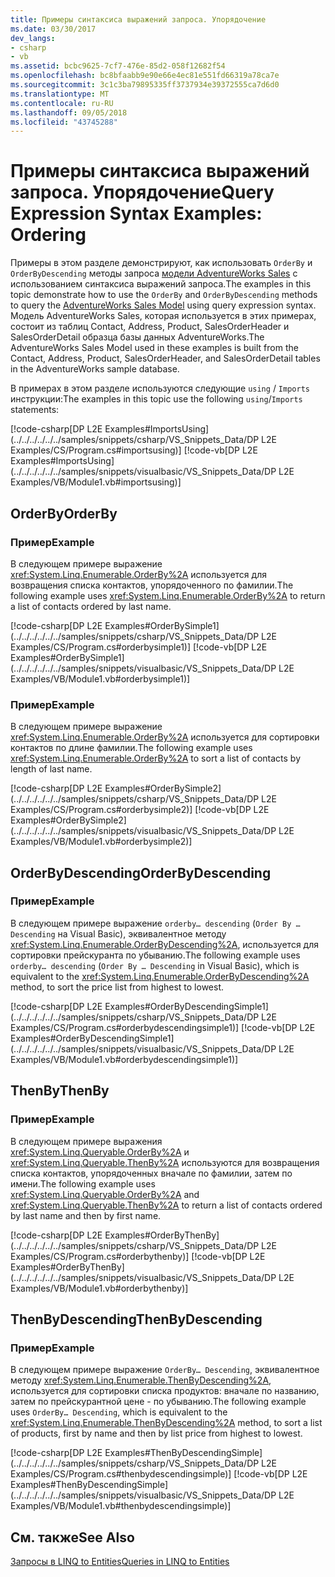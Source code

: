 ```yaml
---
title: Примеры синтаксиса выражений запроса. Упорядочение
ms.date: 03/30/2017
dev_langs:
- csharp
- vb
ms.assetid: bcbc9625-7cf7-476e-85d2-058f12682f54
ms.openlocfilehash: bc8bfaabb9e90e66e4ec81e551fd66319a78ca7e
ms.sourcegitcommit: 3c1c3ba79895335ff3737934e39372555ca7d6d0
ms.translationtype: MT
ms.contentlocale: ru-RU
ms.lasthandoff: 09/05/2018
ms.locfileid: "43745288"
---
```

# <a name="query-expression-syntax-examples-ordering"></a><span data-ttu-id="594ec-102">Примеры синтаксиса выражений запроса. Упорядочение</span><span class="sxs-lookup"><span data-stu-id="594ec-102">Query Expression Syntax Examples: Ordering</span></span>
<span data-ttu-id="594ec-103">Примеры в этом разделе демонстрируют, как использовать `OrderBy` и `OrderByDescending` методы запроса [модели AdventureWorks Sales](https://msdn.microsoft.com/library/f16cd988-673f-4376-b034-129ca93c7832) с использованием синтаксиса выражений запроса.</span><span class="sxs-lookup"><span data-stu-id="594ec-103">The examples in this topic demonstrate how to use the `OrderBy` and `OrderByDescending` methods to query the [AdventureWorks Sales Model](https://msdn.microsoft.com/library/f16cd988-673f-4376-b034-129ca93c7832) using query expression syntax.</span></span> <span data-ttu-id="594ec-104">Модель AdventureWorks Sales, которая используется в этих примерах, состоит из таблиц Contact, Address, Product, SalesOrderHeader и SalesOrderDetail образца базы данных AdventureWorks.</span><span class="sxs-lookup"><span data-stu-id="594ec-104">The AdventureWorks Sales Model used in these examples is built from the Contact, Address, Product, SalesOrderHeader, and SalesOrderDetail tables in the AdventureWorks sample database.</span></span>  
  
 <span data-ttu-id="594ec-105">В примерах в этом разделе используются следующие `using` / `Imports` инструкции:</span><span class="sxs-lookup"><span data-stu-id="594ec-105">The examples in this topic use the following `using`/`Imports` statements:</span></span>  
  
 [!code-csharp[DP L2E Examples#ImportsUsing](../../../../../../samples/snippets/csharp/VS_Snippets_Data/DP L2E Examples/CS/Program.cs#importsusing)]
 [!code-vb[DP L2E Examples#ImportsUsing](../../../../../../samples/snippets/visualbasic/VS_Snippets_Data/DP L2E Examples/VB/Module1.vb#importsusing)]  
  
## <a name="orderby"></a><span data-ttu-id="594ec-106">OrderBy</span><span class="sxs-lookup"><span data-stu-id="594ec-106">OrderBy</span></span>  
  
### <a name="example"></a><span data-ttu-id="594ec-107">Пример</span><span class="sxs-lookup"><span data-stu-id="594ec-107">Example</span></span>  
 <span data-ttu-id="594ec-108">В следующем примере выражение <xref:System.Linq.Enumerable.OrderBy%2A> используется для возвращения списка контактов, упорядоченного по фамилии.</span><span class="sxs-lookup"><span data-stu-id="594ec-108">The following example uses <xref:System.Linq.Enumerable.OrderBy%2A> to return a list of contacts ordered by last name.</span></span>  
  
 [!code-csharp[DP L2E Examples#OrderBySimple1](../../../../../../samples/snippets/csharp/VS_Snippets_Data/DP L2E Examples/CS/Program.cs#orderbysimple1)]
 [!code-vb[DP L2E Examples#OrderBySimple1](../../../../../../samples/snippets/visualbasic/VS_Snippets_Data/DP L2E Examples/VB/Module1.vb#orderbysimple1)]  
  
### <a name="example"></a><span data-ttu-id="594ec-109">Пример</span><span class="sxs-lookup"><span data-stu-id="594ec-109">Example</span></span>  
 <span data-ttu-id="594ec-110">В следующем примере выражение <xref:System.Linq.Enumerable.OrderBy%2A> используется для сортировки контактов по длине фамилии.</span><span class="sxs-lookup"><span data-stu-id="594ec-110">The following example uses <xref:System.Linq.Enumerable.OrderBy%2A> to sort a list of contacts by length of last name.</span></span>  
  
 [!code-csharp[DP L2E Examples#OrderBySimple2](../../../../../../samples/snippets/csharp/VS_Snippets_Data/DP L2E Examples/CS/Program.cs#orderbysimple2)]
 [!code-vb[DP L2E Examples#OrderBySimple2](../../../../../../samples/snippets/visualbasic/VS_Snippets_Data/DP L2E Examples/VB/Module1.vb#orderbysimple2)]  
  
## <a name="orderbydescending"></a><span data-ttu-id="594ec-111">OrderByDescending</span><span class="sxs-lookup"><span data-stu-id="594ec-111">OrderByDescending</span></span>  
  
### <a name="example"></a><span data-ttu-id="594ec-112">Пример</span><span class="sxs-lookup"><span data-stu-id="594ec-112">Example</span></span>  
 <span data-ttu-id="594ec-113">В следующем примере выражение `orderby… descending` (`Order By … Descending` на Visual Basic), эквивалентное методу <xref:System.Linq.Enumerable.OrderByDescending%2A>, используется для сортировки прейскуранта по убыванию.</span><span class="sxs-lookup"><span data-stu-id="594ec-113">The following example uses `orderby… descending` (`Order By … Descending` in Visual Basic), which is equivalent to the <xref:System.Linq.Enumerable.OrderByDescending%2A> method, to sort the price list from highest to lowest.</span></span>  
  
 [!code-csharp[DP L2E Examples#OrderByDescendingSimple1](../../../../../../samples/snippets/csharp/VS_Snippets_Data/DP L2E Examples/CS/Program.cs#orderbydescendingsimple1)]
 [!code-vb[DP L2E Examples#OrderByDescendingSimple1](../../../../../../samples/snippets/visualbasic/VS_Snippets_Data/DP L2E Examples/VB/Module1.vb#orderbydescendingsimple1)]  
  
## <a name="thenby"></a><span data-ttu-id="594ec-114">ThenBy</span><span class="sxs-lookup"><span data-stu-id="594ec-114">ThenBy</span></span>  
  
### <a name="example"></a><span data-ttu-id="594ec-115">Пример</span><span class="sxs-lookup"><span data-stu-id="594ec-115">Example</span></span>  
 <span data-ttu-id="594ec-116">В следующем примере выражения <xref:System.Linq.Queryable.OrderBy%2A> и <xref:System.Linq.Queryable.ThenBy%2A> используются для возвращения списка контактов, упорядоченных вначале по фамилии, затем по имени.</span><span class="sxs-lookup"><span data-stu-id="594ec-116">The following example uses <xref:System.Linq.Queryable.OrderBy%2A> and <xref:System.Linq.Queryable.ThenBy%2A> to return a list of contacts ordered by last name and then by first name.</span></span>  
  
 [!code-csharp[DP L2E Examples#OrderByThenBy](../../../../../../samples/snippets/csharp/VS_Snippets_Data/DP L2E Examples/CS/Program.cs#orderbythenby)]
 [!code-vb[DP L2E Examples#OrderByThenBy](../../../../../../samples/snippets/visualbasic/VS_Snippets_Data/DP L2E Examples/VB/Module1.vb#orderbythenby)]  
  
## <a name="thenbydescending"></a><span data-ttu-id="594ec-117">ThenByDescending</span><span class="sxs-lookup"><span data-stu-id="594ec-117">ThenByDescending</span></span>  
  
### <a name="example"></a><span data-ttu-id="594ec-118">Пример</span><span class="sxs-lookup"><span data-stu-id="594ec-118">Example</span></span>  
 <span data-ttu-id="594ec-119">В следующем примере выражение `OrderBy… Descending`, эквивалентное методу <xref:System.Linq.Enumerable.ThenByDescending%2A>, используется для сортировки списка продуктов: вначале по названию, затем по прейскурантной цене - по убыванию.</span><span class="sxs-lookup"><span data-stu-id="594ec-119">The following example uses `OrderBy… Descending`, which is equivalent to the <xref:System.Linq.Enumerable.ThenByDescending%2A> method, to sort a list of products, first by name and then by list price from highest to lowest.</span></span>  
  
 [!code-csharp[DP L2E Examples#ThenByDescendingSimple](../../../../../../samples/snippets/csharp/VS_Snippets_Data/DP L2E Examples/CS/Program.cs#thenbydescendingsimple)]
 [!code-vb[DP L2E Examples#ThenByDescendingSimple](../../../../../../samples/snippets/visualbasic/VS_Snippets_Data/DP L2E Examples/VB/Module1.vb#thenbydescendingsimple)]  
  
## <a name="see-also"></a><span data-ttu-id="594ec-120">См. также</span><span class="sxs-lookup"><span data-stu-id="594ec-120">See Also</span></span>  
 [<span data-ttu-id="594ec-121">Запросы в LINQ to Entities</span><span class="sxs-lookup"><span data-stu-id="594ec-121">Queries in LINQ to Entities</span></span>](../../../../../../docs/framework/data/adonet/ef/language-reference/queries-in-linq-to-entities.md)
